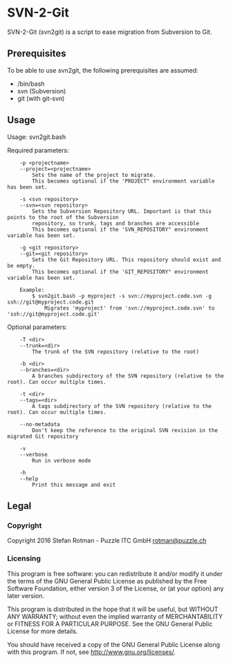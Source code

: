 # SVN-2-Git
SVN-2-Git (svn2git) is a script to ease migration from Subversion to Git.

## Prerequisites
To be able to use svn2git, the following prerequisites are assumed:
* /bin/bash
* svn (Subversion)
* git (with git-svn)

## Usage
Usage: svn2git.bash <parameters>

Required parameters:

```
    -p <projectname>
    --project=<projectname>
        Sets the name of the project to migrate.
        This becomes optional if the 'PROJECT" environment variable has been set.

    -s <svn repository>
    --svn=<svn repository>
        Sets the Subversion Repository URL. Important is that this points to the root of the Subversion
        repository, so trunk, tags and branches are accessible
        This becomes optional if the 'SVN_REPOSITORY" environment variable has been set.

    -g <git repository>
    --git=<git repository>
        Sets the Git Repository URL. This repository should exist and be empty.
        This becomes optional if the 'GIT_REPOSITORY" environment variable has been set.

    Example:
        $ svn2git.bash -p myproject -s svn://myproject.code.svn -g ssh://git@myproject.code.git
            Migrates 'myproject' from 'svn://myproject.code.svn' to 'ssh://git@myproject.code.git'
```

Optional parameters:

```
    -T <dir>
    --trunk=<dir>
        The trunk of the SVN repository (relative to the root)

    -b <dir>
    --branches=<dir>
        A branches subdirectory of the SVN repository (relative to the root). Can occur multiple times.

    -t <dir>
    --tags=<dir>
        A tags subdirectory of the SVN repository (relative to the root). Can occur multiple times.

    --no-metadata
        Don't keep the reference to the original SVN revision in the migrated Git repository

    -v
    --verbose
        Run in verbose mode

    -h
    --help
        Print this message and exit
```

## Legal
### Copyright
Copyright 2016 Stefan Rotman - Puzzle ITC GmbH <rotman@puzzle.ch>

### Licensing
This program is free software: you can redistribute it and/or modify
it under the terms of the GNU General Public License as published by
the Free Software Foundation, either version 3 of the License, or
(at your option) any later version.

This program is distributed in the hope that it will be useful,
but WITHOUT ANY WARRANTY; without even the implied warranty of
MERCHANTABILITY or FITNESS FOR A PARTICULAR PURPOSE.  See the
GNU General Public License for more details.

You should have received a copy of the GNU General Public License
along with this program.  If not, see <http://www.gnu.org/licenses/>.

